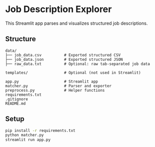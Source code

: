# Job Description Explorer

This Streamlit app parses and visualizes structured job descriptions.

## Structure

```
data/
├── job_data.csv          # Exported structured CSV
├── job_data.json         # Exported structured JSON
├── raw_data.txt          # Optional: raw tab-separated job data

templates/                # Optional (not used in Streamlit)

app.py                    # Streamlit app
matcher.py                # Parser and exporter
preprocess.py             # Helper functions
requirements.txt
.gitignore
README.md
```

## Setup

```bash
pip install -r requirements.txt
python matcher.py
streamlit run app.py
```

